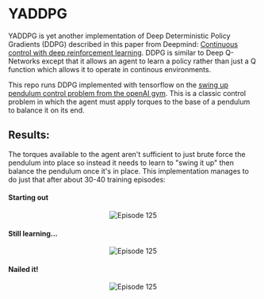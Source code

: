 # YADDPG

YADDPG is yet another implementation of Deep Deterministic Policy Gradients (DDPG) described in this paper from Deepmind: [Continuous control with deep reinforcement learning](https://arxiv.org/abs/1509.02971). DDPG is similar to Deep Q-Networks except that it allows an agent to learn a policy rather than just a Q function which allows it to operate in continous environments.

This repo runs DDPG implemented with tensorflow on the [swing up pendulum control problem from the openAI gym](https://gym.openai.com/envs/Pendulum-v0/). This is a classic control problem in which the agent must apply torques to the base of a pendulum to balance it on its end. 

## Results:

The torques available to the agent aren't sufficient to just brute force the pendulum into place so instead it needs to learn to "swing it up" then balance the pendulum once it's in place. This implementation manages to do just that after about 30-40 training episodes:

#### Starting out

<p align="center">
  <img src="https://user-images.githubusercontent.com/2457362/36352304-29b762e6-14fa-11e8-92d5-047e8ee0e2e9.gif" alt="Episode 125"/>
</p>

#### Still learning...
<p align="center">
  <img src="https://user-images.githubusercontent.com/2457362/36352294-0b315322-14fa-11e8-9760-9bd774c35d03.gif" alt="Episode 125"/>
</p>

#### Nailed it!

<p align="center">
  <img src="https://user-images.githubusercontent.com/2457362/36352295-0b57ffd6-14fa-11e8-82bd-effc2794d479.gif" alt="Episode 125"/>
</p>
